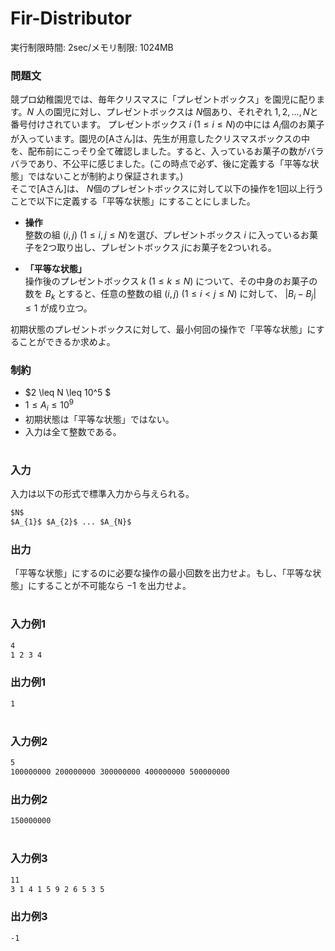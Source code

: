 # Fir-Distributor
実行制限時間: 2sec/メモリ制限: 1024MB

### 問題文
競プロ幼稚園児では、毎年クリスマスに「プレゼントボックス」を園児に配ります。$N$ 人の園児に対し、プレゼントボックスは $N$個あり、それぞれ $1, 2, ..., N$と番号付けされています。 プレゼントボックス $i$ $(1 \leq i \leq N)$の中には $A_{i}$個のお菓子が入っています。園児の[Aさん]は、先生が用意したクリスマスボックスの中を、配布前にこっそり全て確認しました。すると、入っているお菓子の数がバラバラであり、不公平に感じました。(この時点で必ず、後に定義する「平等な状態」ではないことが制約より保証されます。)  
そこで[Aさん]は、 $N$個のプレゼントボックスに対して以下の操作を1回以上行うことで以下に定義する「平等な状態」にすることにしました。
  
- **操作**  
整数の組 $(i, j)$ $(1 \leq i, j \leq N)$を選び、プレゼントボックス $i$ に入っているお菓子を2つ取り出し、プレゼントボックス $j$にお菓子を2ついれる。  
  
- **「平等な状態」**  
操作後のプレゼントボックス $k$ $(1 \leq k \leq N)$ について、その中身のお菓子の数を $B_{k}$ とすると、任意の整数の組 $(i, j)$ $(1 \leq i < j \leq N)$ に対して、 $|B_{i}-B_{j}| \leq 1$ が成り立つ。  
  
初期状態のプレゼントボックスに対して、最小何回の操作で「平等な状態」にすることができるか求めよ。

### 制約
- $2 \leq N \leq 10^5 $
- $1 \leq A_{i} \leq 10^9$ 
- 初期状態は「平等な状態」ではない。
- 入力は全て整数である。

#
### 入力
入力は以下の形式で標準入力から与えられる。
```md
$N$  
$A_{1}$ $A_{2}$ ... $A_{N}$  
```
### 出力
「平等な状態」にするのに必要な操作の最小回数を出力せよ。もし、「平等な状態」にすることが不可能なら $-1$ を出力せよ。
#
### 入力例1
```md
4  
1 2 3 4
```

### 出力例1
```md
1
```
#
### 入力例2
```md
5  
100000000 200000000 300000000 400000000 500000000 
```

### 出力例2
```md
150000000
```
#
### 入力例3
```md
11  
3 1 4 1 5 9 2 6 5 3 5    
```

### 出力例3
```md
-1
```